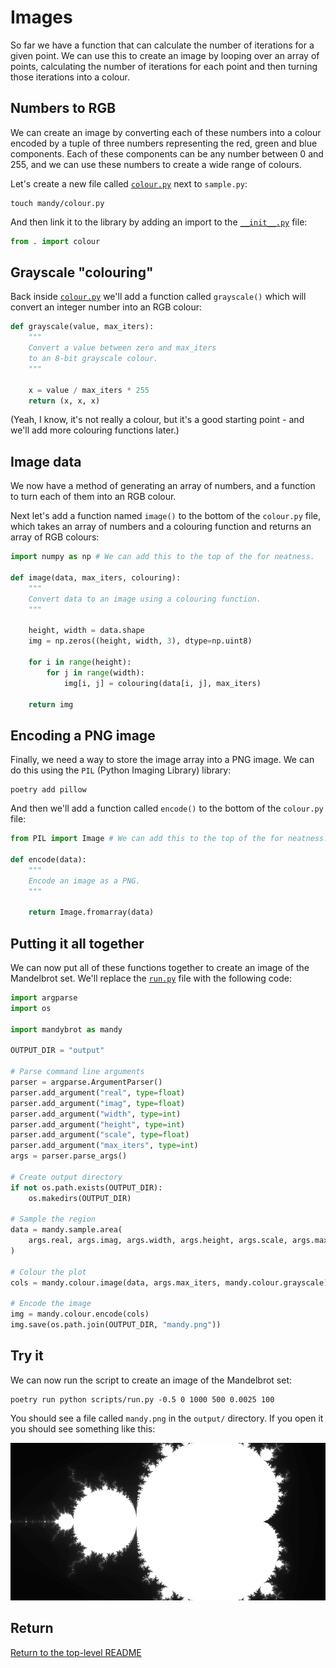 # Images

So far we have a function that can calculate the number of iterations for a given point.
We can use this to create an image by looping over an array of points, calculating the number of iterations for each point and then turning those iterations into a colour.

## Numbers to RGB

We can create an image by converting each of these numbers into a colour encoded by a tuple of three numbers representing the red, green and blue components.
Each of these components can be any number between 0 and 255, and we can use these numbers to create a wide range of colours.

Let's create a new file called [`colour.py`](./mandy/colour.py) next to `sample.py`:

```shell
touch mandy/colour.py
```

And then link it to the library by adding an import to the [`__init__.py`](./mandy/__init__.py) file:

```python
from . import colour
```

## Grayscale "colouring"

Back inside [`colour.py`](./mandy/colour.py) we'll add a function called `grayscale()` which will convert an integer number into an RGB colour:

```python
def grayscale(value, max_iters):
    """
    Convert a value between zero and max_iters
    to an 8-bit grayscale colour.
    """

    x = value / max_iters * 255
    return (x, x, x)
```

(Yeah, I know, it's not really a colour, but it's a good starting point - and we'll add more colouring functions later.)

## Image data

We now have a method of generating an array of numbers, and a function to turn each of them into an RGB colour.

Next let's add a function named `image()` to the bottom of the `colour.py` file, which takes an array of numbers and a colouring function and returns an array of RGB colours:

```python
import numpy as np # We can add this to the top of the for neatness.

def image(data, max_iters, colouring):
    """
    Convert data to an image using a colouring function.
    """

    height, width = data.shape
    img = np.zeros((height, width, 3), dtype=np.uint8)

    for i in range(height):
        for j in range(width):
            img[i, j] = colouring(data[i, j], max_iters)

    return img
```

## Encoding a PNG image

Finally, we need a way to store the image array into a PNG image.
We can do this using the `PIL` (Python Imaging Library) library:

```shell
poetry add pillow
```

And then we'll add a function called `encode()` to the bottom of the `colour.py` file:

```python
from PIL import Image # We can add this to the top of the for neatness.

def encode(data):
    """
    Encode an image as a PNG.
    """

    return Image.fromarray(data)
```

## Putting it all together

We can now put all of these functions together to create an image of the Mandelbrot set.
We'll replace the [`run.py`](./scripts/run.py) file with the following code:

```python
import argparse
import os

import mandybrot as mandy

OUTPUT_DIR = "output"

# Parse command line arguments
parser = argparse.ArgumentParser()
parser.add_argument("real", type=float)
parser.add_argument("imag", type=float)
parser.add_argument("width", type=int)
parser.add_argument("height", type=int)
parser.add_argument("scale", type=float)
parser.add_argument("max_iters", type=int)
args = parser.parse_args()

# Create output directory
if not os.path.exists(OUTPUT_DIR):
    os.makedirs(OUTPUT_DIR)

# Sample the region
data = mandy.sample.area(
    args.real, args.imag, args.width, args.height, args.scale, args.max_iters
)

# Colour the plot
cols = mandy.colour.image(data, args.max_iters, mandy.colour.grayscale)

# Encode the image
img = mandy.colour.encode(cols)
img.save(os.path.join(OUTPUT_DIR, "mandy.png"))
```

## Try it

We can now run the script to create an image of the Mandelbrot set:

```shell
poetry run python scripts/run.py -0.5 0 1000 500 0.0025 100
```

You should see a file called `mandy.png` in the `output/` directory.
If you open it you should see something like this:

![Mandelbrot set](./output/mandy.png)

## Return

[Return to the top-level README](./../../README.md)
